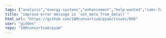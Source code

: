 ```yaml
---
tags: ["analysis","energy-systems","enhancement","help-wanted","iamc-format","integrated-assessment","integrated-assessment-scenarios","macro-energy","modeling","pyam","scenario","scenario-data","timeseries-format","visualization"]
title: "improve error message in `set_meta_from_data()`"
html_url: "https://github.com/IAMconsortium/pyam/issues/660"
user: "gidden"
repo: "IAMconsortium/pyam"
---
```


